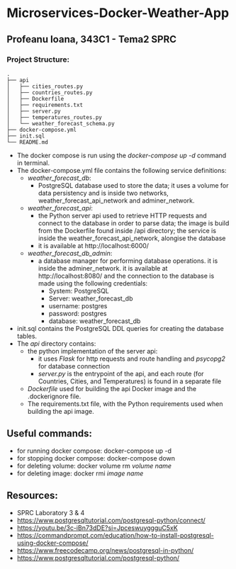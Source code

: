 # Microservices-Docker-Weather-App
## Profeanu Ioana, 343C1 - Tema2 SPRC

### Project Structure:

```
.
├── api
│   ├── cities_routes.py
│   ├── countries_routes.py
│   ├── Dockerfile
│   ├── requirements.txt
│   ├── server.py
│   ├── temperatures_routes.py
│   └── weather_forecast_schema.py
├── docker-compose.yml
├── init.sql
└── README.md
```

- The docker compose is run using the *docker-compose up -d* command in terminal.
- The docker-compose.yml file contains the following service definitions:
	- *weather_forecast_db*:
		- PostgreSQL database used to store the data; it uses a volume for data persistency and is
		inside two networks, weather_forecast_api_network and adminer_network.
	- *weather_forecast_api*:
		- the Python server api used to retrieve HTTP requests and connect to the database in order
		to parse data; the image is build from the Dockerfile found inside /api directory; the
		service is inside the weather_forecast_api_network, alongise the database
		- it is available at http://localhost:6000/
	- *weather_forecast_db_admin*:
		- a database manager for performing database operations. it is inside the adminer_network.
		it is available at http://localhost:8080/ and the connection to the database is made using
		the following credentials:
			- System: PostgreSQL
			- Server: weather_forecast_db
			- username: postgres
			- password: postgres
			- database: weather_forecast_db
- init.sql contains the PostgreSQL DDL queries for creating the database tables.
- The *api* directory contains:
	- the python implementation of the server api:
		- it uses *Flask* for http requests and route handling and *psycopg2* for database connection
		- *server.py* is the entrypoint of the api, and each route (for Countries, Cities, and
		Temperatures) is found in a separate file
	- *Dockerfile* used for building the api Docker image and the .dockerignore file.
	- The requirements.txt file, with the Python requirements used when building the api image.

## Useful commands:
- for running docker compose:
	docker-compose up -d
- for stopping docker compose:
	docker-compose down
- for deleting volume:
	docker volume rm *volume name*
- for deleting image:
	docker rmi *image name*

## Resources:
- SPRC Laboratory 3 & 4
- https://www.postgresqltutorial.com/postgresql-python/connect/
- https://youtu.be/3c-iBn73dDE?si=JpceswuyggguC5xK
- https://commandprompt.com/education/how-to-install-postgresql-using-docker-compose/
- https://www.freecodecamp.org/news/postgresql-in-python/
- https://www.postgresqltutorial.com/postgresql-python/ 
